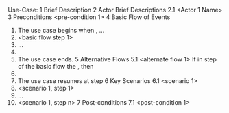 Use-Case: <use-case name>
1	Brief Description
<brief description of use-case>
2	Actor Brief Descriptions
2.1	<Actor 1 Name>
3	Preconditions
<pre-condition 1>
4	Basic Flow of Events
1.	The use case begins when <actor>, <does something>…
2.	<basic flow step 1>
3.	… 
4.	<basic flow step n>
5.	The use case ends.
5	Alternative Flows
5.1	<alternate flow 1>
If in step <x> of the basic flow the <actor or system does something>, then 
1.	<describe flow>  
2.	The use case resumes at step <y>
6	Key Scenarios
6.1	<scenario 1>
1.	<scenario 1, step 1>
2.	…
3.	<scenario 1, step n>
7	Post-conditions
7.1	<post-condition 1>

